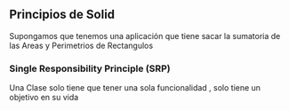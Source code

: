 
## Principios de Solid

Supongamos que tenemos una aplicación que tiene sacar la sumatoria de las Areas y Perimetrios de Rectangulos

### Single Responsibility Principle (SRP)

Una Clase solo tiene que tener una sola funcionalidad , solo tiene un objetivo en su vida